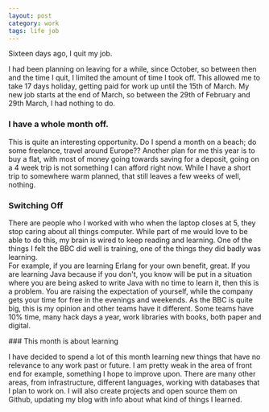 ```yaml
---
layout: post
category: work
tags: life job
---
```



Sixteen days ago, I quit my job.

I had been planning on leaving for a while, since October, so between then and the time I quit, I limited the amount of time I took off.  This allowed me to take 17 days holiday, getting paid for work up until the 15th of March.  My new job starts at the end of March, so between the 29th of February and 29th March, I had nothing to do.  

### I have a whole month off.

This is quite an interesting opportunity.  Do I spend a month on a beach; do some freelance, travel around Europe??  Another plan for me this year is to buy a flat, with most of money going towards saving for a deposit, going on a 4 week trip is not something I can afford right now.  While I have a short trip to somewhere warm planned, that still leaves a few weeks of well, nothing.

### Switching Off

There are people who I worked with who when the laptop closes at 5, they stop caring about all things computer.  While part of me would love to be able to do this, my brain is wired to keep reading and learning.  One of the things I felt the BBC did well is training, one of the things they did badly was learning.  
For example, if you are learning Erlang for your own benefit, great.  If you are learning Java because if you don't, you know will be put in a situation where you are being asked to write Java with no time to learn it, then this is a problem.  You are raising the expectation of yourself, while the company gets your time for free in the evenings and weekends.  As the BBC is quite big, this is my opinion and other teams have it different.  Some teams have 10% time, many hack days a year, work libraries with books, both paper and digital.

### This month is about learning

I have decided to spend a lot of this month learning new things that have no relevance to any work past or future.  I am pretty weak in the area of front end for example, something I hope to improve upon.  There are many other areas, from infrastructure, different languages, working with databases that I plan to work on.  I will also create projects and open source them on Github, updating my blog with info about what kind of things I learned.  
